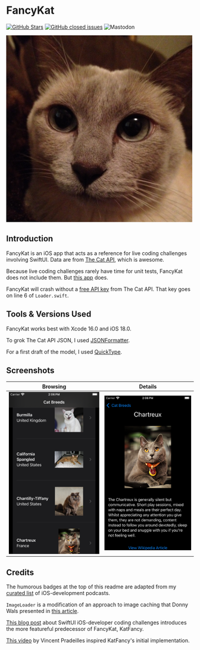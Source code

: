 FancyKat
========

[![GitHub Stars](https://img.shields.io/github/stars/badges/shields.svg?style=social&label=Star)]()
[![GitHub closed issues](https://img.shields.io/github/issues-closed/badges/shields.svg)]()
![Mastodon](https://img.shields.io/mastodon/follow/111621273712963279)

<a href="url"><img src="FancyKat/Assets.xcassets/AppIcon.appiconset/Tonkinese.jpg" height="500"></a>
<br />

## Introduction

FancyKat is an iOS app that acts as a reference for live coding challenges involving SwiftUI. Data are from [The Cat API](https://thecatapi.com), which is awesome.

Because live coding challenges rarely have time for unit tests, FancyKat does not include them. But [this app](https://github.com/algoexpert-io/iOSExpert/tree/master/solution-wrap-up/KatFancy-final) does.

FancyKat will crash without a [free API key](https://thecatapi.com/signup) from The Cat API. That key goes on line 6 of `Loader.swift`.

## Tools & Versions Used

FancyKat works best with Xcode 16.0 and iOS 18.0.

To grok The Cat API JSON, I used [JSONFormatter](https://jsonformatter.org).

For a first draft of the model, I used [QuickType](https://quicktype.io).

## Screenshots

| Browsing | Details |
| -------- | ------- |
| ![](img/browse.png) | ![](img/details.png) |

## Credits

The humorous badges at the top of this readme are adapted from my [curated list](https://github.com/vermont42/Podcasts) of iOS-development podcasts.

`ImageLoader` is a modification of an approach to image caching that Donny Wals presented in [this article](https://www.donnywals.com/using-swifts-async-await-to-build-an-image-loader/).

[This blog post](https://racecondition.software/blog/swiftui-homeworks/) about SwiftUI iOS-developer coding challenges introduces the more featureful predecessor of FancyKat, KatFancy.

[This video](https://www.youtube.com/watch?v=n1PeOa3qXy8) by Vincent Pradeilles inspired KatFancy's initial implementation.

